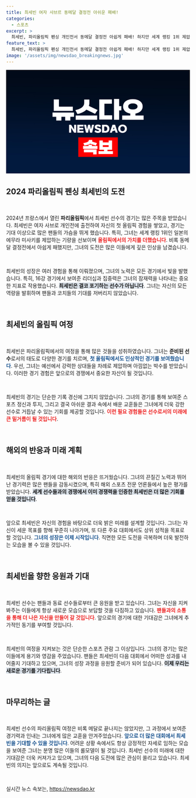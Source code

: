 ```yaml
---
title: 최세빈 여자 사브르 동메달 결정전 아쉬운 패배!
categories:
  - 스포츠
excerpt: >
  최세빈, 파리올림픽 펜싱 개인전서 동메달 결정전 아쉽게 패배! 하지만 세계 랭킹 1위 제압으로 올림픽 첫 경험을 강렬하게 남겼습니다. 놓치기 아까운 스포츠 이야기를 확인하세요!
feature_text: >
  최세빈, 파리올림픽 펜싱 개인전서 동메달 결정전 아쉽게 패배! 하지만 세계 랭킹 1위 제압으로 올림픽 첫 경험을 강렬하게 남겼습니다. 놓치기 아까운 스포츠 이야기를 확인하세요!
image: '/assets/img/newsdao_breakingnews.jpg'
---
```


<p><img src="/assets/img/newsdao_breakingnews.jpg" alt="ontimetimes 속보" /></p>

<h2 data-ke-size="size26">2024 파리올림픽 펜싱 최세빈의 도전</h2>

<p data-ke-size="size16">&nbsp;</p>

<p data-ke-size="size16">2024년 프랑스에서 열린 <b>파리올림픽</b>에서 최세빈 선수의 경기는 많은 주목을 받았습니다. 최세빈은 여자 사브로 개인전에 출전하여 자신의 첫 올림픽 경험을 쌓았고, 경기는 기대 이상으로 많은 팬들의 가슴을 뛰게 했습니다. 특히, 그녀는 세계 랭킹 1위인 일본의 에무라 미사키를 제압하는 기량을 선보이며 <b><span style="color: #ee2323;">올림픽에서의 가치를 더했습니다</span></b>. 비록 동메달 결정전에서 아쉽게 패했지만, 그녀의 도전은 많은 이들에게 깊은 인상을 남겼습니다.</p>

<p data-ke-size="size16">&nbsp;</p>

<p>최세빈의 성장은 여러 경험을 통해 이뤄졌으며, 그녀의 노력은 모든 경기에서 빛을 발했습니다. 특히, 16강 경기에서 보여준 리더십과 집중력은 그녀의 잠재력을 나타내는 중요한 지표로 작용했습니다. <b><span style="background-color: #21538527;">최세빈은 결코 포기하는 선수가 아닙니다</span></b>. 그녀는 자신의 모든 역량을 발휘하며 팬들과 코치들의 기대를 저버리지 않았습니다.</p>

<p data-ke-size="size16">&nbsp;</p>

<h2 data-ke-size="size26">최세빈의 올림픽 여정</h2>

<p data-ke-size="size16">&nbsp;</p>

<p>최세빈은 파리올림픽에서의 여정을 통해 많은 것들을 성취하였습니다. 그녀는 <b>준비된 선수</b>로서의 태도로 다양한 경기를 치르며, <b><span style="color: #1a5490;">첫 올림픽에서도 인상적인 경기를 보여줬습니다</span></b>. 우선, 그녀는 예선에서 강력한 상대들을 차례로 제압하며 아낌없는 박수를 받았습니다. 이러한 경기 경험은 앞으로의 경쟁에서 중요한 자산이 될 것입니다.</p>

<p data-ke-size="size16">&nbsp;</p>

<p>최세빈의 경기는 단순한 기록 경신에 그치지 않았습니다. 그녀의 경기를 통해 보여준 스포츠 정신과 투지, 그리고 결국 아쉬운 결과 속에서 배운 교훈들은 그녀에게 더욱 강한 선수로 거듭날 수 있는 기회를 제공할 것입니다. <b><span style="color: #ee2323;">이런 필요 경험들은 선수로서의 미래에 큰 밑거름이 될 것입니다</span></b>.</p>

<p data-ke-size="size16">&nbsp;</p>

<h2 data-ke-size="size26">해외의 반응과 미래 계획</h2>

<p data-ke-size="size16">&nbsp;</p>

<p>최세빈의 올림픽 경기에 대한 해외의 반응은 뜨거웠습니다. 그녀의 끈질긴 노력과 뛰어난 경기력은 많은 팬들을 감동시켰으며, 특히 해외 스포츠 전문 언론들에서 높은 평가를 받았습니다. <b><span style="background-color: #21538527;">세계 선수들과의 경쟁에서 이미 경쟁력을 인증한 최세빈은 더 많은 기회를 얻을 것입니다</span></b>.</p>

<p data-ke-size="size16">&nbsp;</p>

<p>앞으로 최세빈은 자신의 경험을 바탕으로 더욱 밝은 미래를 설계할 것입니다. 그녀는 자신이 세운 목표를 향해 꾸준히 나아가며, 또 다른 주요 대회에서도 상위 성적을 목표로 할 것입니다. <b><span style="color: #1a5490;">그녀의 성장은 이제 시작입니다</span></b>. 직면한 모든 도전을 극복하며 더욱 발전하는 모습을 볼 수 있을 것입니다.</p>

<p data-ke-size="size16">&nbsp;</p>

<h2 data-ke-size="size26">최세빈을 향한 응원과 기대</h2>

<p data-ke-size="size16">&nbsp;</p>

<p>최세빈 선수는 팬들과 동료 선수들로부터 큰 응원을 받고 있습니다. 그녀는 자신을 지켜봐주는 이들에게 항상 새로운 모습으로 보답할 것을 다짐하고 있습니다. <b><span style="color: #ee2323;">팬들과의 소통을 통해 더 나은 자신을 만들어 갈 것입니다</span></b>. 앞으로의 경기에 대한 기대감은 그녀에게 추가적인 동기를 부여할 것입니다.</p>

<p data-ke-size="size16">&nbsp;</p>

<p>최세빈의 여정을 지켜보는 것은 단순한 스포츠 관람 그 이상입니다. 그녀의 경기는 많은 이들에게 용기와 영감을 주었습니다. 팬들은 최세빈이 다음 대회에서 어떠한 성과를 내어줄지 기대하고 있으며, 그녀의 성장 과정을 응원할 준비가 되어 있습니다. <b><span style="background-color: #21538527;">이제 우리는 새로운 경기를 기다립니다</span></b>.</p>

<p data-ke-size="size16">&nbsp;</p>

<h2 data-ke-size="size26">마무리하는 글</h2>

<p data-ke-size="size16">&nbsp;</p>

<p>최세빈 선수의 파리올림픽 여정은 비록 메달로 끝나지는 않았지만, 그 과정에서 보여준 경기력과 인내는 그녀에게 많은 교훈을 안겨주었습니다. <b><span style="color: #1a5490;">앞으로 더 많은 대회에서 최세빈을 기대할 수 있을 것입니다</span></b>. 어려운 상황 속에서도 항상 긍정적인 자세로 임하는 모습을 보여준 그녀는 분명 많은 이들의 롤모델이 될 것입니다. 최세빈 선수의 미래에 대한 기대감은 더욱 커져가고 있으며, 그녀의 다음 도전에 많은 관심이 쏠리고 있습니다. 최세빈의 의지는 앞으로도 계속될 것입니다.</p>

<p data-ke-size="size16">&nbsp;</p>
실시간 뉴스 속보는, <a href="https://newsdao.kr" rel="dofollow">https://newsdao.kr</a>


